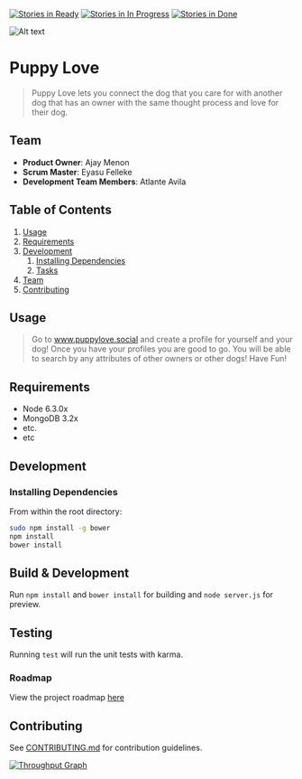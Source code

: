 [![Stories in Ready](https://badge.waffle.io/bananasbabay/puppyluv.png?label=ready&title=Ready)](https://waffle.io/bananasbabay/puppyluv)
[![Stories in In Progress](https://badge.waffle.io/bananasbabay/puppyluv.png?label=ready&title=InProgress)](https://waffle.io/bananasbabay/puppyluv)
[![Stories in Done](https://badge.waffle.io/bananasbabay/puppyluv.png?label=ready&title=Done)](https://waffle.io/bananasbabay/puppyluv)

![Alt text](http://image-store.slidesharecdn.com/2dcecc38-0268-4f03-bce0-b81da250adcf-large.png "Puppy Love Screen Shot")

# Puppy Love

> Puppy Love lets you connect the dog that you care for with another dog that has an owner with the same thought process and love for their dog. 

## Team

  - __Product Owner__:  Ajay Menon
  - __Scrum Master__: Eyasu Felleke 
  - __Development Team Members__: Atlante Avila 

## Table of Contents

1. [Usage](#Usage)
1. [Requirements](#requirements)
1. [Development](#development)
    1. [Installing Dependencies](#installing-dependencies)
    1. [Tasks](#tasks)
1. [Team](#team)
1. [Contributing](#contributing)

## Usage

>  Go to www.puppylove.social and create a profile for yourself and your dog! Once you have your profiles you are good to go. You will be able to search by any attributes of other owners or other dogs! Have Fun!

## Requirements

- Node 6.3.0x
- MongoDB 3.2x
- etc.
- etc

## Development

### Installing Dependencies

From within the root directory:

```sh
sudo npm install -g bower
npm install
bower install
```

## Build & Development

Run `npm install` and `bower install` for building and `node server.js` for preview.

## Testing

Running `test` will run the unit tests with karma.

### Roadmap

View the project roadmap [here](https://waffle.io/bananasbabay/puppyluv)


## Contributing

See [CONTRIBUTING.md](https://waffle.io/bananasbabay/puppyluv) for contribution guidelines.

[![Throughput Graph](https://graphs.waffle.io/bananasbabay/puppyluv/throughput.svg)](https://waffle.io/bananasbabay/puppyluv/metrics/throughput)

